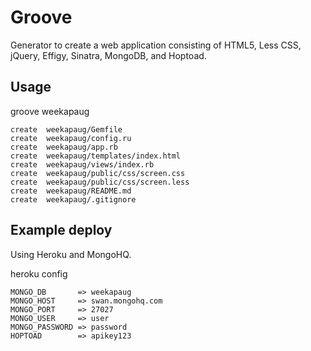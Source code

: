 Groove
======

Generator to create a web application consisting of
HTML5, Less CSS, jQuery, Effigy, Sinatra, MongoDB, and Hoptoad.

Usage
-----

groove weekapaug

    create  weekapaug/Gemfile
    create  weekapaug/config.ru
    create  weekapaug/app.rb
    create  weekapaug/templates/index.html
    create  weekapaug/views/index.rb
    create  weekapaug/public/css/screen.css
    create  weekapaug/public/css/screen.less
    create  weekapaug/README.md
    create  weekapaug/.gitignore

Example deploy
--------------

Using Heroku and MongoHQ.

heroku config

    MONGO_DB       => weekapaug
    MONGO_HOST     => swan.mongohq.com
    MONGO_PORT     => 27027
    MONGO_USER     => user
    MONGO_PASSWORD => password
    HOPTOAD        => apikey123
